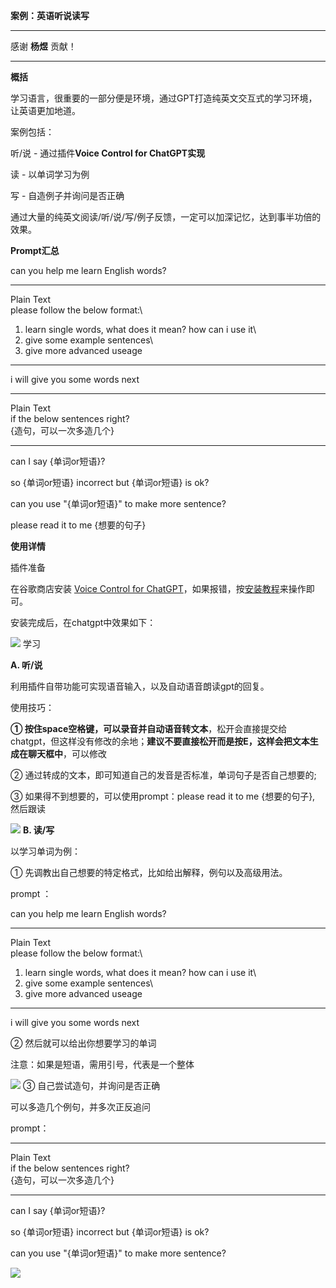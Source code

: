 **案例：英语听说读写**

  -----------------------------------------------------------------------
  感谢 **杨煜** 贡献！

  -----------------------------------------------------------------------

**概括**

学习语言，很重要的一部分便是环境，通过GPT打造纯英文交互式的学习环境，让英语更加地道。

案例包括：

听/说 - 通过插件**Voice Control for ChatGPT实现**

读 - 以单词学习为例

写 - 自造例子并询问是否正确

通过大量的纯英文阅读/听/说/写/例子反馈，一定可以加深记忆，达到事半功倍的效果。

**Prompt汇总**

can you help me learn English words?

  -----------------------------------------------------------------------
  Plain Text\
  please follow the below format:\
  1. learn single words, what does it mean? how can i use it\
  2. give some example sentences\
  3. give more advanced useage

  -----------------------------------------------------------------------

i will give you some words next

  -----------------------------------------------------------------------
  Plain Text\
  if the below sentences right?\
  {造句，可以一次多造几个}

  -----------------------------------------------------------------------

can I say {单词or短语}?

so {单词or短语} incorrect but {单词or短语} is ok?

can you use \"{单词or短语}\" to make more sentence?

please read it to me {想要的句子}

**使用详情**

插件准备

在谷歌商店安装 [Voice Control for
ChatGPT](https://chrome.google.com/webstore/detail/voice-control-for-chatgpt/eollffkcakegifhacjnlnegohfdlidhn?hl=zh-CN)，如果报错，按[安装教程](http://aidia.dk)来操作即可。

安装完成后，在chatgpt中效果如下：

![](../img/folder3/英语听说读写/image1.png)
学习

**A. 听/说**

利用插件自带功能可实现语音输入，以及自动语音朗读gpt的回复。

使用技巧：

**①
按住space空格键，可以录音并自动语音转文本**，松开会直接提交给chatgpt，但这样没有修改的余地；**建议不要直接松开而是按E，这样会把文本生成在聊天框中**，可以修改

② 通过转成的文本，即可知道自己的发音是否标准，单词句子是否自己想要的;

③ 如果得不到想要的，可以使用prompt：please read it to me {想要的句子},
然后跟读

![](../img/folder3/英语听说读写/image2.png)
**B. 读/写**

以学习单词为例：

① 先调教出自己想要的特定格式，比如给出解释，例句以及高级用法。

prompt ：

can you help me learn English words?

  -----------------------------------------------------------------------
  Plain Text\
  please follow the below format:\
  1. learn single words, what does it mean? how can i use it\
  2. give some example sentences\
  3. give more advanced useage

  -----------------------------------------------------------------------

i will give you some words next

② 然后就可以给出你想要学习的单词

注意：如果是短语，需用引号，代表是一个整体

![](../img/folder3/英语听说读写/image3.png)
③ 自己尝试造句，并询问是否正确

可以多造几个例句，并多次正反追问

prompt：

  -----------------------------------------------------------------------
  Plain Text\
  if the below sentences right?\
  {造句，可以一次多造几个}

  -----------------------------------------------------------------------

can I say {单词or短语}?

so {单词or短语} incorrect but {单词or短语} is ok?

can you use \"{单词or短语}\" to make more sentence?

![](../img/folder3/英语听说读写/image4.png)